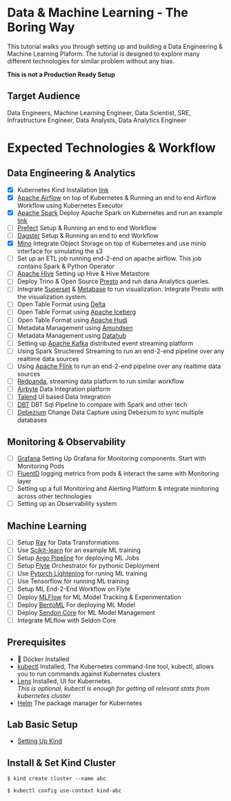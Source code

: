 # Data & Machine Learning - The Boring Way

This tutorial walks you through setting up and building a Data Engineering & Machine Learning Plaform. 
The tutorial is designed to explore many different technologies for similar problem without any bias. 

__This is not a Production Ready Setup__

## Target Audience
Data Engineers, Machine Learning Engineer, Data Scientist, SRE, Infrastructure Engineer, Data Analysts, Data Analytics Engineer

# Expected Technologies & Workflow 

## Data Engineering & Analytics
- [X] Kubernetes Kind Installation [link](/docs/01-setting-up-cluster.md)
- [X] [Apache Airflow](https://airflow.apache.org/) on top of Kubernetes & Running an end to end Airflow Workflow using Kubernetes Executor
- [X] [Apache Spark](https://spark.apache.org/) Deploy Apache Spark on Kubernetes and run an example [link](/docs/02-setting-up-apachespark-k8s)
- [ ] [Prefect](https://www.prefect.io/) Setup & Running an end to end Workflow
- [ ] [Dagster](https://dagster.io/) Setup & Running an end to end Workflow
- [X] [Mino](https://min.io/) Integrate Object Storage on top of Kubernetes and use minio interface for simulating the s3
- [ ] Set up an ETL job running end-2-end on apache airflow. This job contains Spark & Python Operator
- [ ] [Apache Hive](https://cwiki.apache.org/confluence/display/hive/design) Setting up Hive & Hive Metastore
- [ ] Deploy Trino & Open Source [Presto](https://prestodb.io/) and run dana Analytics queries.
- [ ] Integrate [Superset](https://superset.apache.org/) & [Metabase](https://www.metabase.com/) to run visualization. Integrate Presto with the visualization system.
- [ ] Open Table Format using [Delta](https://docs.delta.io/latest/quick-start.html)
- [ ] Open Table Format using [Apache Iceberg](https://iceberg.apache.org/)
- [ ] Open Table Format using [Apache Hudi](https://hudi.apache.org/)
- [ ] Metadata Management using [Amundsen](https://www.amundsen.io/)
- [ ] Metadata Management using [Datahub](https://datahubproject.io/)
- [ ] Setting up [Apache Kafka](https://kafka.apache.org/) distributed event streaming platform
- [ ] Using Spark Structered Streaming to run an end-2-end pipeline over any realtime data sources
- [ ] Using [Apache Flink](https://flink.apache.org/) to run an end-2-end pipeline over any realtime data sources
- [ ] [Redpanda](https://redpanda.com/), streaming data platform to run similar workflow
- [ ] [Airbyte](https://airbyte.com/) Data Integration platform
- [ ] [Talend](https://www.talend.com/products/data-integration/) UI based Data Integration
- [ ] [DBT](https://www.getdbt.com/) DBT Sql Pipeline to compare with Spark and other tech
- [ ] [Debezium](https://debezium.io/) Change Data Capture using Debezium to sync multiple databases

## Monitoring & Observability
- [ ] [Grafana]([https://](https://grafana.com/)) Setting Up Grafana for Monitoring components. Start with Monitoring Pods
- [ ] [FluentD](https://www.fluentd.org/) logging metrics from pods & interact the same with Monitoring layer
- [ ] Setting up a full Monitoring and Alerting Platform & integrate minitoring across other technologies
- [ ] Setting up an Observability system 

## Machine Learning
- [ ] Setup [Ray](https://www.ray.io/) for Data Transformations
- [ ] Use [Scikit-learn](https://scikit-learn.org/) for an example ML training
- [ ] Setup [Argo Pipeline](https://argoproj.github.io/) for deploying ML Jobs
- [ ] Setup [Flyte](https://flyte.org/) Orchestrator for pythonic Deployment
- [ ] Use [Pytorch Lightening](https://www.pytorchlightning.ai/) for runing ML training
- [ ] Use Tensorflow for running ML training
- [ ] Setup ML End-2-End Workflow on Flyte
- [ ] Deploy [MLFlow](https://www.mlflow.org/docs/latest/index.html) for ML Model Tracking & Experimentation
- [ ] Deploy [BentoML](https://www.bentoml.com/) For deploying ML Model
- [ ] Deploy [Sendon Core](https://github.com/SeldonIO/seldon-core) for ML Model Management
- [ ] Integrate MLflow with Seldon Core 

## Prerequisites
* 🐳 Docker Installed 
* [kubectl](https://kubernetes.io/docs/tasks/tools/) Installed, The Kubernetes command-line tool, kubectl, allows you to run commands against Kubernetes clusters
* [Lens](https://k8slens.dev/) Installed, UI for Kubernetes.  
_This is optional, kubectl is enough for getting all relevant stats from kubernetes cluster_
* [Helm](https://helm.sh/) The package manager for Kubernetes

## Lab Basic Setup
* [Setting Up Kind](https://kind.sigs.k8s.io/docs/user/quick-start/)

## Install & Set Kind Cluster
```
$ kind create cluster --name abc

$ kubectl config use-context kind-abc
```